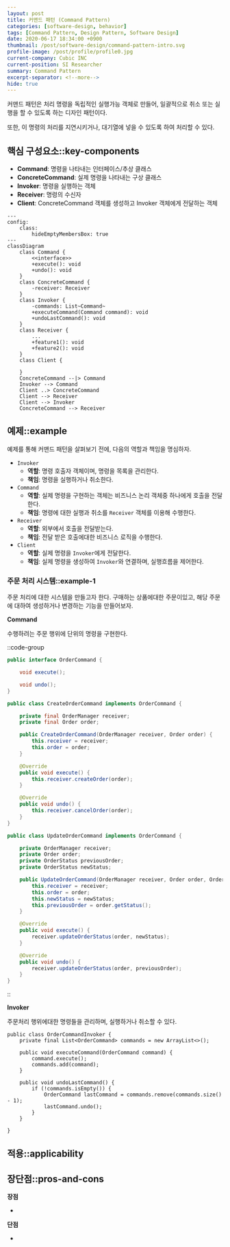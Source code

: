 ```yaml
---
layout: post
title: 커맨드 패턴 (Command Pattern)
categories: [software-design, behavior]
tags: [Command Pattern, Design Pattern, Software Design]
date: 2020-06-17 18:34:00 +0900
thumbnail: /post/software-design/command-pattern-intro.svg
profile-image: /post/profile/profile0.jpg
current-company: Cubic INC
current-position: SI Researcher
summary: Command Pattern
excerpt-separator: <!--more-->
hide: true
---
```

커맨드 패턴은 처리 명령을 독립적인 실행가능 객체로 만들어, 일괄적으로 취소 또는 실행을 할 수 있도록 하는 디자인 패턴이다.

또한, 이 명령의 처리를 지연시키거나, 대기열에 넣을 수 있도록 하여 처리할 수 있다.
<!--more-->
## 핵심 구성요소::key-components

* **Command**: 명령을 나타내는 인터페이스/추상 클래스
* **ConcreteCommand**: 실제 명령을 나타내는 구상 클래스
* **Invoker**: 명령을 실행하는 객체
* **Receiver**: 명령의 수신자
* **Client**: ConcreteCommand 객체를 생성하고 Invoker 객체에게 전달하는 객체

```mermaid
---
config:
    class:
        hideEmptyMembersBox: true
---
classDiagram
    class Command {
        <<interface>>
        +execute(): void
        +undo(): void
    }
    class ConcreteCommand {
        -receiver: Receiver
    }    
    class Invoker {
        -commands: List~Command~
        +executeCommand(Command command): void
        +undoLastCommand(): void
    }
    class Receiver {
        ...
        +feature1(): void
        +feature2(): void
    }
    class Client {
        
    }
    ConcreteCommand --|> Command
    Invoker --> Command
    Client ..> ConcreteCommand
    Client --> Receiver
    Client --> Invoker
    ConcreteCommand --> Receiver
```

## 예제::example

예제를 통해 커맨드 패턴을 살펴보기 전에, 다음의 역할과 책임을 명심하자.

* `Invoker`
  * **역할**: 명령 호출자 객체이며, 명령을 목록을 관리한다.
  * **책임**: 명령을 실행하거나 취소한다.
* `Command`
  * **역할**: 실제 명령을 구현하는 객체는 비즈니스 논리 객체중 하나에게 호출을 전달한다.
  * **책임**: 명령에 대한 실행과 취소를 `Receiver` 객체를 이용해 수행한다.
* `Receiver`
  * **역할**: 외부에서 호출을 전달받는다.
  * **책임**: 전달 받은 호출에대한 비즈니스 로직을 수행한다.
* `Client`
  * **역할**: 실제 명령을 `Invoker`에게 전달한다.
  * **책임**: 실제 명령을 생성하여 `Invoker`와 연결하며, 실행흐름을 제어한다.


### 주문 처리 시스템::example-1

주문 처리에 대한 시스템을 만들고자 한다.
구매하는 상품에대한 주문이있고, 해당 주문에 대하여 생성하거나 변경하는 기능을 만들어보자. 

**Command**

수행하려는 주문 행위에 단위의 명령을 구현한다.

::code-group

```java::OrderCommand.java
public interface OrderCommand {

    void execute();

    void undo();
}
```

```java::CreateOrderCommand.java
public class CreateOrderCommand implements OrderCommand {

    private final OrderManager receiver;
    private final Order order;

    public CreateOrderCommand(OrderManager receiver, Order order) {
        this.receiver = receiver;
        this.order = order;
    }

    @Override
    public void execute() {
        this.receiver.createOrder(order);
    }

    @Override
    public void undo() {
        this.receiver.cancelOrder(order);
    }
}
```

```java::UpdateOrderCommand.java
public class UpdateOrderCommand implements OrderCommand {

    private OrderManager receiver;
    private Order order;
    private OrderStatus previousOrder;
    private OrderStatus newStatus;

    public UpdateOrderCommand(OrderManager receiver, Order order, OrderStatus newStatus) {
        this.receiver = receiver;
        this.order = order;
        this.newStatus = newStatus;
        this.previousOrder = order.getStatus();
    }

    @Override
    public void execute() {
        receiver.updateOrderStatus(order, newStatus);
    }

    @Override
    public void undo() {
        receiver.updateOrderStatus(order, previousOrder);
    }
}
```

::

**Invoker**

주문처리 행위에대한 명령들을 관리하며, 실행하거나 취소할 수 있다.

```java::OrderCommandInvoker
public class OrderCommandInvoker {
    private final List<OrderCommand> commands = new ArrayList<>();

    public void executeCommand(OrderCommand command) {
        command.execute();
        commands.add(command);
    }

    public void undoLastCommand() {
        if (!commands.isEmpty()) {
            OrderCommand lastCommand = commands.remove(commands.size() - 1);
            lastCommand.undo();
        }
    }

}
```


## 적용::applicability


## 장단점::pros-and-cons

**장점**

*

**단점**

* 
